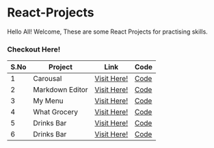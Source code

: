 # React-Projects

Hello All! Welcome, These are some React Projects for practising skills.

### Checkout Here!

| S.No | Project | Link | Code |
| - | -------- | ------- | --- |
| 1 | Carousal  | [Visit Here!](https://carousal-project.netlify.app/) | [Code](https://github.com/t2e0j0a4/React-Projects/tree/main/Carousal) |
| 2 | Markdown Editor | [Visit Here!](https://markdowneditor-project.netlify.app/) | [Code](https://github.com/t2e0j0a4/React-Projects/tree/main/Markdown%20Editor) |
| 3 | My Menu    | [Visit Here!](https://mymenu-project.netlify.app/) | [Code](https://github.com/t2e0j0a4/React-Projects/tree/main/My%20Menu) |
| 4 | What Grocery | [Visit Here!](https://whatgrocery-project.netlify.app/) | [Code](https://github.com/t2e0j0a4/React-Projects/tree/main/What%20Grocery) |
| 5 | Drinks Bar | [Visit Here!](https://drinksbar-project.netlify.app/) | [Code](https://github.com/t2e0j0a4/React-Projects/tree/main/Drinks%20Bar) |
| 6 | Drinks Bar | [Visit Here!](https://picmania-project.netlify.app/) | [Code](https://github.com/t2e0j0a4/React-Projects/tree/main/Pic%20Mania) |
